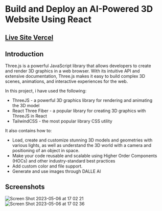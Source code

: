 # Build and Deploy an AI-Powered 3D Website Using React
## [Live Site Vercel](https://threejs-with-g08kqoq5m-ipunganwar.vercel.app/)

## Introduction
Three.js is a powerful JavaScript library that allows developers to create and render 3D graphics in a web browser. With its intuitive API and extensive documentation, Three.js makes it easy to build complex 3D scenes, animations, and interactive experiences for the web.

In this project, i have used the following:
- ThreeJS - a powerful 3D graphics library for rendering and animating the 3D model
- React Three Fiber - a popular library for creating 3D graphics with ThreeJS in React
- TailwindCSS - the most popular library CSS utility

It also contains how to:
- Load, create and customize stunning 3D models and geometries with various lights, as well as understand the 3D world with a camera and positioning of an object in space.
- Make your code reusable and scalable using Higher Order Components (HOCs) and other industry-standard best practices
- Add custom color and file support.
- Generate and use images through DALLE AI

## Screenshots
![Screen Shot 2023-05-06 at 17 02 21](https://user-images.githubusercontent.com/4968801/236617652-c58ee1f5-52c6-474a-8519-1fbd6165bd6c.png)
![Screen Shot 2023-05-06 at 17 02 36](https://user-images.githubusercontent.com/4968801/236617659-23c63fe2-c0a8-4c1a-bde9-51f6370bdd96.png)
